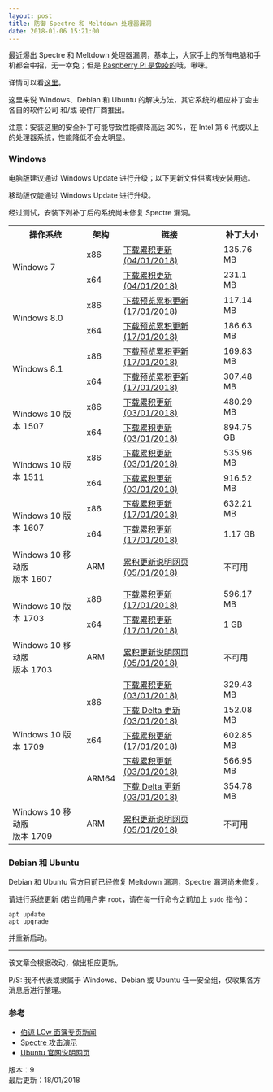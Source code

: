 ```yaml
---
layout: post
title: 防御 Spectre 和 Meltdown 处理器漏洞
date: 2018-01-06 15:21:00
---
```

最近爆出 Spectre 和 Meltdown 处理器漏洞，基本上，大家手上的所有电脑和手机都会中招，无一幸免；但是 [Raspberry Pi 是免疫的](https://www.raspberrypi.org/blog/why-raspberry-pi-isnt-vulnerable-to-spectre-or-meltdown/)哦，啾咪。

详情可以看[这里](https://www.infoq.com/news/2018/01/meltdown-spectre-deep-dive)。

这里来说 Windows、Debian 和 Ubuntu 的解决方法，其它系统的相应补丁会由各自的软件公司 和/或 硬件厂商推出。

注意：安装这里的安全补丁可能导致性能骤降高达 30%，在 Intel 第 6 代或以上的处理器系统，性能降低不会太明显。

### Windows

电脑版建议通过 Windows Update 进行升级；以下更新文件供离线安装用途。

移动版仅能通过 Windows Update 进行升级。

经过测试，安装下列补丁后的系统尚未修复 Spectre 漏洞。

<table>
<tr>
<th>操作系统</th>
<th>架构</th>
<th>链接</th>
<th>补丁大小</th>
</tr>
<tr>
<td rowspan="2">Windows 7</td>
<td>x86</td>
<td><a href="http://download.windowsupdate.com/c/msdownload/update/software/secu/2018/01/windows6.1-kb4056894-x86_c4ea3ab351b1edb45c0977e0e2e4607b17eeaba7.msu">下载累积更新 (04/01/2018)</a></td>
<td>135.76 MB</td>
</tr>
<tr>
<td>x64</td>
<td><a href="http://download.windowsupdate.com/d/msdownload/update/software/secu/2018/01/windows6.1-kb4056894-x64_4ddb21dbf40b3a7c41e17b4bf04242d8b48a5ac3.msu">下载累积更新 (04/01/2018)</a></td>
<td>231.1 MB</td>
</tr>
<tr>
<td rowspan="2">Windows 8.0</td>
<td>x86</td>
<td><a href="http://download.windowsupdate.com/c/msdownload/update/software/updt/2018/01/windows8-rt-kb4057402-x86_46120f31a158f1ecda48f454f87d7cc16a0dea5f.msu">下载预览累积更新 (17/01/2018)</a></td>
<td>117.14 MB</td>
</tr>
<tr>
<td>x64</td>
<td><a href="http://download.windowsupdate.com/c/msdownload/update/software/updt/2018/01/windows8-rt-kb4057402-x64_e007e9a6470b5ddda2dc1cc427155fd0f6e14c67.msu">下载预览累积更新 (17/01/2018)</a></td>
<td>186.63 MB</td>
</tr>
<tr>
<td rowspan="2">Windows 8.1</td>
<td>x86</td>
<td><a href="http://download.windowsupdate.com/c/msdownload/update/software/updt/2018/01/windows8.1-kb4057401-x86_aef2450759323ea59bbf903706acb08e229cdaa4.msu">下载预览累积更新 (17/01/2018)</a></td>
<td>169.83 MB</td>
</tr>
<tr>
<td>x64</td>
<td><a href="http://download.windowsupdate.com/c/msdownload/update/software/updt/2018/01/windows8.1-kb4057401-x64_8d29b472be5466788675ee257355773a4fb4cbff.msu">下载预览累积更新 (17/01/2018)</a></td>
<td>307.48 MB</td>
</tr>
<tr>
<td rowspan="2">Windows 10 版本 1507</td>
<td>x86</td>
<td><a href="http://download.windowsupdate.com/c/msdownload/update/software/secu/2018/01/windows10.0-kb4056893-x86_b2a28dc6845c85fd32dcd511e3f73f82e46d355f.msu">下载累积更新 (03/01/2018)</a></td>
<td>480.29 MB</td>
</tr>
<tr>
<td>x64</td>
<td><a href="http://download.windowsupdate.com/d/msdownload/update/software/secu/2018/01/windows10.0-kb4056893-x64_d2873bb43413d31871ccb8fea213a96a714a6f87.msu">下载累积更新 (03/01/2018)</a></td>
<td>894.75 GB</td>
</tr>
<tr>
<td rowspan="2">Windows 10 版本 1511</td>
<td>x86</td>
<td><a href="http://download.windowsupdate.com/c/msdownload/update/software/secu/2018/01/windows10.0-kb4056888-x86_0493b29664aec0bfe7b934479afb45fe83c59cbe.msu">下载累积更新 (03/01/2018)</a></td>
<td>535.96 MB</td>
</tr>
<tr>
<td>x64</td>
<td><a href="http://download.windowsupdate.com/d/msdownload/update/software/secu/2018/01/windows10.0-kb4056888-x64_4477b9725a819afd8abc3e5b1f6302361005908d.msu">下载累积更新 (03/01/2018)</a></td>
<td>916.52 MB</td>
</tr>
<tr>
<td rowspan="2">Windows 10 版本 1607</td>
<td>x86</td>
<td><a href="http://download.windowsupdate.com/d/msdownload/update/software/updt/2018/01/windows10.0-kb4057142-x86_431d123099d6f8d3bd06802950ab4899640a6bb6.msu">下载累积更新 (17/01/2018)</a></td>
<td>632.21 MB</td>
</tr>
<tr>
<td>x64</td>
<td><a href="http://download.windowsupdate.com/d/msdownload/update/software/updt/2018/01/windows10.0-kb4057142-x64_0a8e8c498fbfa742048e911fa9c20bb33844c4c4.msu">下载累积更新 (17/01/2018)</a></td>
<td>1.17 GB</td>
</tr>
<tr>
<td>Windows 10 移动版<br>版本 1607</td>
<td>ARM</td>
<td><a href="https://support.microsoft.com/help/4056890">累积更新说明网页 (05/01/2018)</a></td>
<td>不可用</td>
</tr>
<tr>
<td rowspan="2">Windows 10 版本 1703</td>
<td>x86</td>
<td><a href="http://download.windowsupdate.com/d/msdownload/update/software/updt/2018/01/windows10.0-kb4057144-x86_29f31e7a92f7f1c971418d44989331374d98c02c.msu">下载累积更新 (17/01/2018)</a></td>
<td>596.17 MB</td>
</tr>
<tr>
<td>x64</td>
<td><a href="http://download.windowsupdate.com/c/msdownload/update/software/updt/2018/01/windows10.0-kb4057144-x64_7d8b395bfe62bd9961489763c15ba097ff296432.msu">下载累积更新 (17/01/2018)</a></td>
<td>1 GB</td>
</tr>
<tr>
<td>Windows 10 移动版<br>版本 1703</td>
<td>ARM</td>
<td><a href="https://support.microsoft.com/help/4056891">累积更新说明网页 (05/01/2018)</a></td>
<td>不可用</td>
</tr>
<tr>
<td rowspan="5">Windows 10 版本 1709</td>
<td rowspan="2">x86</td>
<td><a href="http://download.windowsupdate.com/d/msdownload/update/software/secu/2018/01/windows10.0-kb4056892-x86_d3aaf1048d6f314240b8c6fe27932aa52a5e6733.msu">下载累积更新 (03/01/2018)</a></td>
<td>329.43 MB</td>
</tr>
<tr>
<td><a href="http://download.windowsupdate.com/d/msdownload/update/software/secu/2018/01/windows10.0-kb4056892-x86_delta_45f3a157eb4b4ced11044f6c462f21ec74287cb5.msu">下载 Delta 更新 (03/01/2018)</a></td>
<td>152.08 MB</td>
</tr>
<tr>
<td>x64</td>
<td><a href="http://download.windowsupdate.com/c/msdownload/update/software/updt/2018/01/windows10.0-kb4073290-x64_5119daced3c80d539e79cf52a5fb5bc9cea61eb8.msu">下载累积更新 (17/01/2018)</a></td>
<td>602.85 MB</td>
</tr>
<tr>
<td rowspan="2">ARM64</td>
<td><a href="http://download.windowsupdate.com/d/msdownload/update/software/secu/2018/01/windows10.0-kb4056892-arm64_028810421e6036f439add546e189219649140f4b.msu">下载累积更新 (03/01/2018)</a></td>
<td>566.95 MB</td>
</tr>
<tr>
<td><a href="http://download.windowsupdate.com/d/msdownload/update/software/secu/2018/01/windows10.0-kb4056892-arm64_delta_201d66e2a6863a9705c84527b44f159cbbb84224.msu">下载 Delta 更新 (03/01/2018)</a></td>
<td>354.78 MB</td>
</tr>
<tr>
<td>Windows 10 移动版<br>版本 1709</td>
<td>ARM</td>
<td><a href="https://support.microsoft.com/help/4073117">累积更新说明网页 (05/01/2018)</a></td>
<td>不可用</td>
</tr>
</table>

### Debian 和 Ubuntu

Debian 和 Ubuntu 官方目前已经修复 Meltdown 漏洞，Spectre 漏洞尚未修复。

请进行系统更新 (若当前用户非 `root`，请在每一行命令之前加上 `sudo` 指令)：

    apt update
    apt upgrade

并重新启动。

---

该文章会根据改动，做出相应更新。

P/S: 我不代表或隶属于 Windows、Debian 或 Ubuntu 任一安全组，仅收集各方消息后进行整理。

### 参考

* [伯谅 LCw 面簿专页新闻](https://www.facebook.com/win98selcwpage/posts/1530150040367394)
* [Spectre 攻击演示](https://github.com/Pl4gue/spectre-attack-demo)
* [Ubuntu 官网说明网页](https://wiki.ubuntu.com/SecurityTeam/KnowledgeBase/SpectreAndMeltdown)

版本：9    
最后更新：18/01/2018